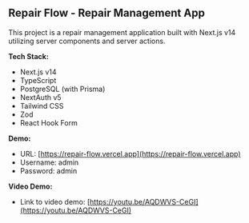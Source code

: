 ## Repair Flow - Repair Management App

This project is a repair management application built with Next.js v14 utilizing server components and server actions.

**Tech Stack:**

* Next.js v14
* TypeScript
* PostgreSQL (with Prisma)
* NextAuth v5
* Tailwind CSS
* Zod
* React Hook Form

**Demo:**

* URL: [https://repair-flow.vercel.app](https://repair-flow.vercel.app)
* Username: admin
* Password: admin

**Video Demo:**

* Link to video demo: [https://youtu.be/AQDWVS-CeGI](https://youtu.be/AQDWVS-CeGI)
